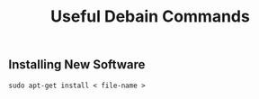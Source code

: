 <body>
  <header>
    <h1>Useful Debain Commands</h1>
    
  </header>
  <main>
    <article>
      <h2>Installing New Software</h2>
      <p><code>sudo apt-get install &lt; file-name &gt; </code></p>
    </article>
<body>

